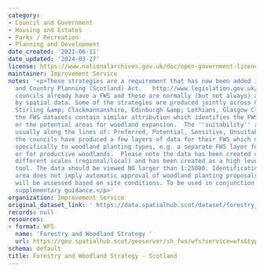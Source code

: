 ```yaml
---
category:
- Council and Government
- Housing and Estates
- Parks / Recreation
- Planning and Development
date_created: '2021-06-11'
date_updated: '2024-03-27'
license: https://www.nationalarchives.gov.uk/doc/open-government-licence/version/3/
maintainer: Improvement Service
notes: '<p>These strategies are a requirement that has now been added into the Town
  and Country Planning (Scotland) Act.   http://www.legislation.gov.uk/asp/2019/13/part/4/crossheading/forestry-and-woodland-strategy/enacted  Most
  councils already have a FWS and these are normally (but not always) accompanied
  by spatial data. Some of the strategies are produced jointly across Councils, e.g.
  Stirling &amp; Clackmannanshire, Edinburgh &amp; Lothians, Glasgow Clyde Valley.  Generally,
  the FWS datasets contain similar attribution which identifies the FWS Classification,
  or the potential areas for woodland expansion.  The ''suitability'' attribute is
  usually along the lines of: Preferred, Potential, Sensitive, Unsuitable.  Some of
  the councils have produced a few layers of data for their FWS which might apply
  specifically to woodland planting types, e.g. a separate FWS layer for native woodlands
  or for productive woodlands.  Please note the data has been created using data of
  different scales (regional/local) and has been created as a high level assessment
  tool. The data should be viewed NO larger than 1:25000. Identification as a preferred
  area does not imply automatic approval of woodland planting proposals. Applications
  will be assessed based on site conditions. To be used in conjunction with the published
  supplementary guidance.</p>'
organization: Improvement Service
original_dataset_link: ' https://data.spatialhub.scot/dataset/forestry_and_woodland_strategy-is'
records: null
resources:
- format: WFS
  name: 'Forestry and Woodland Strategy '
  url: https://geo.spatialhub.scot/geoserver/sh_fws/wfs?service=wfs&typeName=sh_fws:pub_fws
schema: default
title: Forestry and Woodland Strategy - Scotland
---
```

